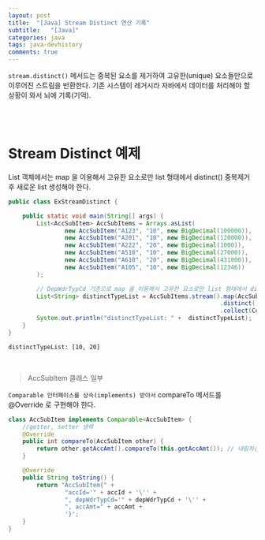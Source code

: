 ```yaml
---
layout: post
title:  "[Java] Stream Distinct 연산 기록"
subtitle:   "[Java]"
categories: java
tags: java-devhistory
comments: true
---
```


`stream.distinct()` 메서드는 중복된 요소를 제거하여 고유한(unique) 요소들만으로 이루어진 스트림을 반환한다. 기존 시스템이 레거시라 자바에서 데이터를 처리해야 할 상황이 와서 뇌에 기록(기억).

<br><br>


# Stream Distinct 예제

List 객체에서는 map 을 이용해서 고유한 요소로만 list 형태에서 distinct() 중복제거 후 새로운 list 생성해야 한다.

```java
public class ExStreamDistinct {

    public static void main(String[] args) {
        List<AccSubItem> AccSubItems = Arrays.asList(
                new AccSubItem("A123", "10", new BigDecimal(100000)),
                new AccSubItem("A201", "10", new BigDecimal(120000)),
                new AccSubItem("A222", "20", new BigDecimal(1000)),
                new AccSubItem("A510", "10", new BigDecimal(27000)),
                new AccSubItem("A610", "20", new BigDecimal(431000)),
                new AccSubItem("A105", "10", new BigDecimal(12346))
        );

        // DepWdrTypCd 기준으로 map 을 이용해서 고유한 요소로만 list 형태에서 distinct() 중복제거 후 새로운 list 생성
        List<String> distinctTypeList = AccSubItems.stream().map(AccSubItem::getDepWdrTypCd)
                                                            .distinct()
                                                            .collect(Collectors.toList());
        System.out.println("distinctTypeList: " +  distinctTypeList);
    }
}
```

```
distinctTypeList: [10, 20]
```

<br>

> AccSubItem 클래스 일부

`Comparable 인터페이스를 상속(implements) 받아서` compareTo 메서드를 @Override 로 구현해야 한다.

```java
class AccSubItem implements Comparable<AccSubItem> {
    //getter, setter 생략
    @Override
    public int compareTo(AccSubItem other) {
        return other.getAccAmt().compareTo(this.getAccAmt()); // 내림차순으로 정렬
    }

    @Override
    public String toString() {
        return "AccSubItem{" +
                "accId='" + accId + '\'' +
                ", depWdrTypCd='" + depWdrTypCd + '\'' +
                ", accAmt=" + accAmt +
                '}';
    }
}
```